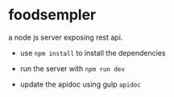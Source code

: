 # foodsempler
a node js server exposing rest api.

- use `npm install` to install the dependencies

- run the server with `npm run dev`

- update the apidoc using gulp `apidoc`
